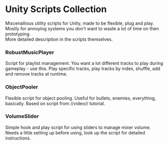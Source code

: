 # Unity Scripts Collection
 Miscenallious utility scripts for Unity, made to be flexible, plug and play. Mostly for annoying systems you don't want to waste a lot of time on then prototyping.
 <br>More detailed description in the scripts themselves.

### RobustMusicPlayer
Script for playlist management. You want a lot different tracks to play during gameplay - use this. Play specific tracks, play tracks by index, shuffle, add and remove tracks at runtime.

### ObjectPooler
Flexible script for object pooling. Useful for bullets, enemies, everything, basically. Based on script from //video// tutorial.

### VolumeSlider
Simple hook and play script for using sliders to manage mixer volume. Needs a little setting up before using, look up the script for detailed instructions.
